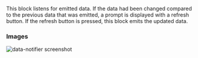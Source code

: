This block listens for emitted data. If the data had been changed compared to the previous data that
was emitted, a prompt is displayed with a refresh button. If the refresh button is pressed, this
block emits the updated data.

### Images

![data-notifier screenshot](https://gitlab.com/appsemble/appsemble/-/raw/0.30.14-test.5/config/assets/data-notifier.png)
